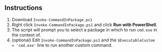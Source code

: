 ## Instructions

1. Download `Invoke-CommandInPackage.ps1`
2. Right click `Invoke-CommandInPackage.ps1` and click **Run with PowerShell**.
3. The script will prompt you to select a package in which to run `cmd.exe` in the context of.
4. (optional) Edit `Invoke-CommandInPackage.ps1` and the `$ExecutableCustom = 'cmd.exe'` line to run another custom command.
